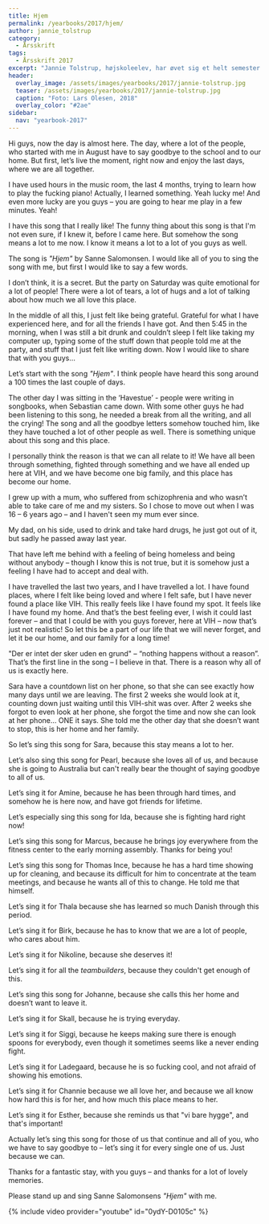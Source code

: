 ```yaml
---
title: Hjem
permalink: /yearbooks/2017/hjem/
author: jannie_tolstrup
category:
  - Årsskrift
tags:
  - Årsskrift 2017
excerpt: "Jannie Tolstrup, højskoleelev, har øvet sig et helt semester for at lære at spille klaver. Og hun lærte at spille _Hjem_ med Sanne Salomonsen. Her er Jannies tale fra afslutningsmiddagen for efterårsholdet 2017, hvor hun knytter lidt flere ord til, hvorfor sangen har betydet så meget for hende og efterårsholdet."
header:
  overlay_image: /assets/images/yearbooks/2017/jannie-tolstrup.jpg
  teaser: /assets/images/yearbooks/2017/jannie-tolstrup.jpg
  caption: "Foto: Lars Olesen, 2018"
  overlay_color: "#2ae"
sidebar:
  nav: "yearbook-2017"
---
```


Hi guys, now the day is almost here. The day, where a lot of the people, who started with me in August have to say goodbye to the school and to our home. But first, let’s live the moment, right now and enjoy the last days, where we are all together.

I have used hours in the music room, the last 4 months, trying to learn how to play the fucking piano! Actually, I learned something. Yeah lucky me! And even more lucky are you guys – you are going to hear me play in a few minutes. Yeah!

I have this song that I really like! The funny thing about this song is that I'm not even sure, if I knew it, before I came here. But somehow the song means a lot to me now. I know it means a lot to a lot of you guys as well.

The song is _"Hjem"_ by Sanne Salomonsen. I would like all of you to sing the song with me, but first I would like to say a few words.
 
I don’t think, it is a secret. But the party on Saturday was quite emotional for a lot of people! There were a lot of tears, a lot of hugs and a lot of talking about how much we all love this place.  

In the middle of all this, I just felt like being grateful. Grateful for what I have experienced here, and for all the friends I have got. And then 5:45 in the morning, when I was still a bit drunk and couldn’t sleep I felt like taking my computer up, typing some of the stuff down that people told me at the party, and stuff that I just felt like writing down. Now I would like to share that with you guys…
 
Let’s start with the song _"Hjem"_. I think people have heard this song around a 100 times the last couple of days.

The other day I was sitting in the ‘Havestue’ - people were writing in songbooks, when Sebastian came down. With some other guys he had been listening to this song, he needed a break from all the writing, and all the crying! The song and all the goodbye letters somehow touched him, like they have touched a lot of other people as well. There is something unique about this song and this place.

I personally think the reason is that we can all relate to it! We have all been through something, fighted through something and we have all ended up here at VIH, and we have become one big family, and this place has become our home.

I grew up with a mum, who suffered from schizophrenia and who wasn’t able to take care of me and my sisters. So I chose to move out when I was 16 – 6 years ago – and I haven't seen my mum ever since.

My dad, on his side, used to drink and take hard drugs, he just got out of it, but sadly he passed away last year.

That have left me behind with a feeling of being homeless and being without anybody – though I know this is not true, but it is somehow just a feeling I have had to accept and deal with.

I have travelled the last two years, and I have travelled a lot. I have found places, where I felt like being loved and where I felt safe, but I have never found a place like VIH. This really feels like I have found my spot. It feels like I have found my home. And that’s the best feeling ever, I wish it could last forever – and that I could be with you guys forever, here at VIH – now that’s just not realistic! So let this be a part of our life that we will never forget, and let it be our home, and our family for a long time!
 
"Der er intet der sker uden en grund" – “nothing happens without a reason”. That’s the first line in the song – I believe in that. There is a reason why all of us is exactly here.

Sara have a countdown list on her phone, so that she can see exactly how many days until we are leaving. The first 2 weeks she would look at it, counting down just waiting until this VIH-shit was over. After 2 weeks she forgot to even look at her phone, she forgot the time and now she can look at her phone… ONE it says. She told me the other day that she doesn’t want to stop, this is her home and her family. 

So let’s sing this song for Sara, because this stay means a lot to her.

Let’s also sing this song for Pearl, because she loves all of us, and because she is going to Australia but can't really bear the thought of saying goodbye to all of us.

Let’s sing it for Amine, because he has been through hard times, and somehow he is here now, and have got friends for lifetime.

Let’s especially sing this song for Ida, because she is fighting hard right now!

Let’s sing this song for Marcus, because he brings joy everywhere from the fitness center to the early morning assembly. Thanks for being you!

Let’s sing this song for Thomas Ince, because he has a hard time showing up for cleaning, and because its difficult for him to concentrate at the team meetings, and because he wants all of this to change. He told me that himself.

Let’s sing it for Thala because she has learned so much Danish through this period.

Let’s sing it for Birk, because he has to know that we are a lot of people, who cares about him.

Let’s sing it for Nikoline, because she deserves it!

Let’s sing it for all the _teambuilders_, because they couldn't get enough of this.

Let’s sing this song for Johanne, because she calls this her home and doesn’t want to leave it.

Let’s sing it for Skall, because he is trying everyday.

Let’s sing it for Siggi, because he keeps making sure there is enough spoons for everybody, even though it sometimes seems like a never ending fight.

Let’s sing it for Ladegaard, because he is so fucking cool, and not afraid of showing his emotions.

Let’s sing it for Channie because we all love her, and because we all know how hard this is for her, and how much this place means to her.

Let’s sing it for Esther, because she reminds us that "vi bare hygge", and that's important!

Actually let’s sing this song for those of us that continue and all of you, who we have to say goodbye to – let’s sing it for every single one of us. Just because we can.
 
Thanks for a fantastic stay, with you guys – and thanks for a lot of lovely memories.

Please stand up and sing Sanne Salomonsens _"Hjem"_ with me.

{% include video provider="youtube" id="0ydY-D0105c" %}
